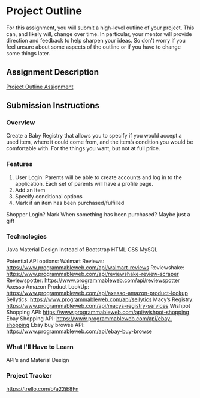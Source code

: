 # Project Outline
For this assignment, you will submit a high-level outline of your project. This can, and likely will, change over time. In particular, your mentor will provide direction and feedback to help sharpen your ideas. So don't worry if you feel unsure about some aspects of the outline or if you have to change some things later.

## Assignment Description
[Project Outline Assignment](https://education.launchcode.org/liftoff/modules/assignments/project-outline)

## Submission Instructions

### Overview
Create a Baby Registry that allows you to specify if you would accept a used item, where it could come from, and the item’s condition you would be comfortable with. For the things you want, but not at full price.

### Features
1. User Login: Parents will be able to create accounts and log in to the application. Each set of parents will have a profile page.
2. Add an Item
3. Specify conditional options
4. Mark if an item has been purchased/fulfilled

Shopper Login? Mark When something has been purchased? Maybe just a gift


### Technologies
Java
Material Design Instead of Bootstrap
HTML
CSS
MySQL

Potential API options:
Walmart Reviews: https://www.programmableweb.com/api/walmart-reviews
Reviewshake: https://www.programmableweb.com/api/reviewshake-review-scraper
Reviewspotter: https://www.programmableweb.com/api/reviewspotter
Axesso Amazon Product LookUp: https://www.programmableweb.com/api/axesso-amazon-product-lookup
Sellytics: https://www.programmableweb.com/api/sellytics
Macy’s Registry: https://www.programmableweb.com/api/macys-registry-services
Wishpot Shopping API: https://www.programmableweb.com/api/wishpot-shopping
Ebay Shopping API: https://www.programmableweb.com/api/ebay-shopping
Ebay buy browse API: https://www.programmableweb.com/api/ebay-buy-browse

### What I'll Have to Learn
API’s and Material Design

### Project Tracker
https://trello.com/b/a22jE8Fn
